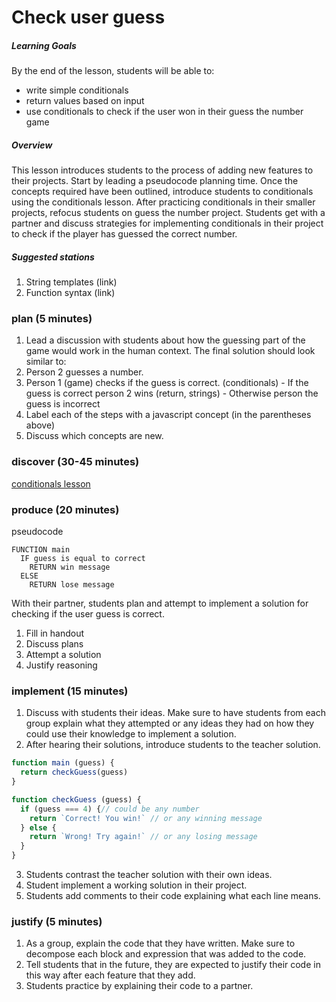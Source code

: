 # Check user guess

##### Learning Goals
By the end of the lesson, students will be able to:
  - write simple conditionals
  - return values based on input
  - use conditionals to check if the user won in their guess the number game

##### Overview
This lesson introduces students to the process of adding new features to their projects. Start by leading a pseudocode planning time. Once the concepts required have been outlined, introduce students to conditionals using the conditionals lesson. After practicing conditionals in their smaller projects, refocus students on guess the number project.  Students get with a partner and discuss strategies for implementing conditionals in their project to check if the player has guessed the correct number.

##### Suggested stations
1. String templates (link)
2. Function syntax (link)

### plan (5 minutes)
1. Lead a discussion with students about how the guessing part of the game would work in the human context. The final solution should look similar to:
  1. Person 2 guesses a number.
  2. Person 1 (game) checks if the guess is correct. (conditionals)
    - If the guess is correct person 2 wins (return, strings)
    - Otherwise person the guess is incorrect
2. Label each of the steps with a javascript concept (in the parentheses above)
3. Discuss which concepts are new.

### discover (30-45 minutes)
[conditionals lesson](concepts/conditionals.md)

### produce (20 minutes)
pseudocode
```
FUNCTION main
  IF guess is equal to correct
    RETURN win message
  ELSE
    RETURN lose message
```

With their partner, students plan and attempt to implement a solution for checking if the user guess is correct.

1. Fill in handout
2. Discuss plans
3. Attempt a solution
4. Justify reasoning

### implement (15 minutes)
1. Discuss with students their ideas. Make sure to have students from each group explain what they attempted or any ideas they had on how they could use their knowledge to implement a solution.
2. After hearing their solutions, introduce students to the teacher solution.

```js
function main (guess) {
  return checkGuess(guess)
}

function checkGuess (guess) {
  if (guess === 4) {// could be any number
    return `Correct! You win!` // or any winning message
  } else {
    return `Wrong! Try again!` // or any losing message
  }
}
```
3. Students contrast the teacher solution with their own ideas.
4. Student implement a working solution in their project.
5. Students add comments to their code explaining what each line means.

### justify (5 minutes)
1. As a group, explain the code that they have written. Make sure to decompose each block and expression that was added to the code.
2. Tell students that in the future, they are expected to justify their code in this way after each feature that they add.
3. Students practice by explaining their code to a partner.
